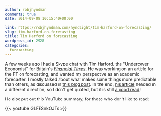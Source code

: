 ```yaml
---
author: robjhyndman
comments: true
date: 2014-09-08 10:15:40+00:00

link: https://robjhyndman.com/hyndsight/tim-harford-on-forecasting/
slug: tim-harford-on-forecasting
title: Tim Harford on forecasting
wordpress_id: 2928
categories:
- forecasting
---
```


A few weeks ago I had a Skype chat with [Tim Harford](http://timharford.com/), the "Undercover Economist" for Britain's _[Financial Times](http://www.ft.com)_. He was working on an article for the FT on forecasting, and wanted my perspective as an academic forecaster. I mostly talked about what makes some things more predictable than others, as discussed in [this blog post](https://robjhyndman.com/hyndsight/hardforecasts/). In the end, [his article](http://www.ft.com/cms/s/2/3950604a-33bc-11e4-ba62-00144feabdc0.html) headed in a different direction, so I don't get quoted, but it is still [a good read](http://www.ft.com/cms/s/2/3950604a-33bc-11e4-ba62-00144feabdc0.html)!

He also put out this YouTube summary, for those who don't like to read:

{{< youtube GLFESnkOJTs >}}

